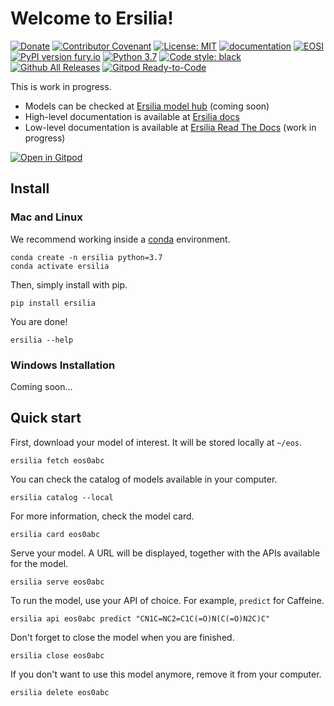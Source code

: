 # Welcome to Ersilia!

[![Donate](https://img.shields.io/badge/Donate-PayPal-green.svg)](https://www.paypal.com/uk/fundraiser/charity/4145012) [![Contributor Covenant](https://img.shields.io/badge/Contributor%20Covenant-v2.0%20adopted-ff69b4.svg)](code_of_conduct.md) [![License: MIT](https://img.shields.io/badge/License-MIT-yellow.svg)](https://opensource.org/licenses/MIT) [![documentation](https://img.shields.io/badge/-Documentation-purple?logo=read-the-docs&logoColor=white)](https://ersilia-hub.netlify.app/docs/) [![EOSI](https://circleci.com/gh/ersilia-os/ersilia.svg?style=svg)](https://circleci.com/gh/ersilia-os/ersilia) [![PyPI version fury.io](https://badge.fury.io/py/ersilia.svg)](https://pypi.python.org/pypi/ersilia/) [![Python 3.7](https://img.shields.io/badge/python-3.7-blue.svg)](https://www.python.org/downloads/release/python-370/) [![Code style: black](https://img.shields.io/badge/code%20style-black-000000.svg?logo=Python&logoColor=white)](https://github.com/psf/black) [![Github All Releases](https://img.shields.io/github/downloads/ersilia-os/ersilia/total.svg)](./) [![Gitpod Ready-to-Code](https://img.shields.io/badge/Gitpod-ready--to--code-blue?logo=gitpod)](https://gitpod.io/#https://github.com/ersilia-os/ersilia)

This is work in progress.

* Models can be checked at [Ersilia model hub](https://ersilia.io/hub) \(coming soon\)
* High-level documentation is available at [Ersilia docs](http://ersilia-hub.netlify.app/docs/)
* Low-level documentation is available at [Ersilia Read The Docs](https://ersilia-os.github.io/ersilia/) \(work in progress\)

[![Open in Gitpod](https://gitpod.io/button/open-in-gitpod.svg)](https://gitpod.io/#https://github.com/ersilia-os/ersilia)

## Install

### Mac and Linux

We recommend working inside a [conda](https://docs.conda.io/projects/conda/en/latest/user-guide/install/) environment.

```text
conda create -n ersilia python=3.7
conda activate ersilia
```

Then, simply install with pip.

```text
pip install ersilia
```

You are done!

```text
ersilia --help
```

### Windows Installation

Coming soon...

## Quick start

First, download your model of interest. It will be stored locally at `~/eos`.

```text
ersilia fetch eos0abc
```

You can check the catalog of models available in your computer.

```text
ersilia catalog --local
```

For more information, check the model card.

```text
ersilia card eos0abc
```

Serve your model. A URL will be displayed, together with the APIs available for the model.

```text
ersilia serve eos0abc
```

To run the model, use your API of choice. For example, `predict` for Caffeine.

```text
ersilia api eos0abc predict "CN1C=NC2=C1C(=O)N(C(=O)N2C)C"
```

Don't forget to close the model when you are finished.

```text
ersilia close eos0abc
```

If you don't want to use this model anymore, remove it from your computer.

```text
ersilia delete eos0abc
```
